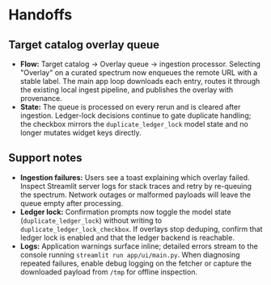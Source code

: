 # Handoffs

## Target catalog overlay queue
- **Flow:** Target catalog → Overlay queue → ingestion processor. Selecting "Overlay" on a curated spectrum now enqueues the remote URL with a stable label. The main app loop downloads each entry, routes it through the existing local ingest pipeline, and publishes the overlay with provenance.
- **State:** The queue is processed on every rerun and is cleared after ingestion. Ledger-lock decisions continue to gate duplicate handling; the checkbox mirrors the `duplicate_ledger_lock` model state and no longer mutates widget keys directly.

## Support notes
- **Ingestion failures:** Users see a toast explaining which overlay failed. Inspect Streamlit server logs for stack traces and retry by re-queuing the spectrum. Network outages or malformed payloads will leave the queue empty after processing.
- **Ledger lock:** Confirmation prompts now toggle the model state (`duplicate_ledger_lock`) without writing to `duplicate_ledger_lock_checkbox`. If overlays stop deduping, confirm that ledger lock is enabled and that the ledger backend is reachable.
- **Logs:** Application warnings surface inline; detailed errors stream to the console running `streamlit run app/ui/main.py`. When diagnosing repeated failures, enable debug logging on the fetcher or capture the downloaded payload from `/tmp` for offline inspection.
